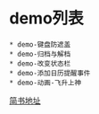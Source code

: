 
# demo列表
    * demo-键盘防遮盖
    * demo-归档与解档
    * demo-改变状态栏
    * demo-添加日历提醒事件
    * demo-动画-飞升上神
[简书地址](http://www.jianshu.com/u/eaf33d493a1d)
        


